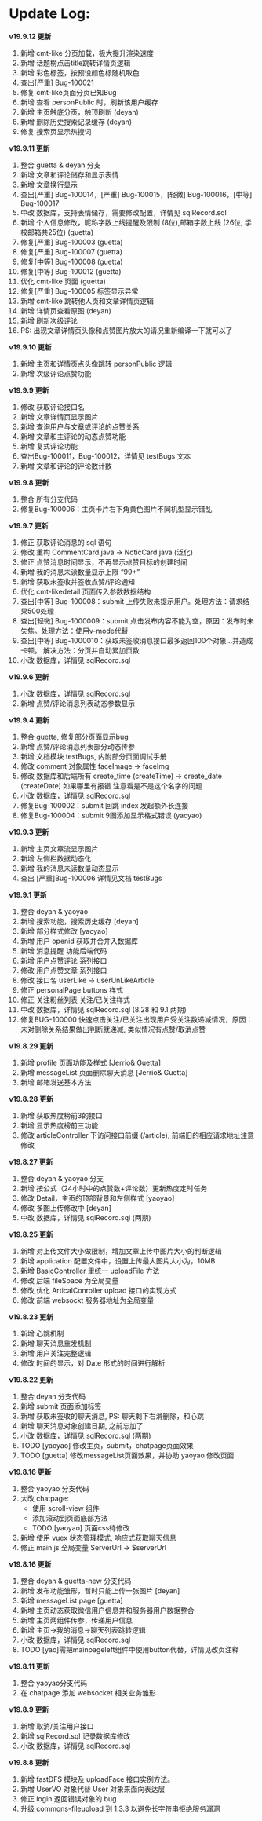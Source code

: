 # Update Log:
**v19.9.12 更新**
1. 新增 cmt-like 分页加载，极大提升渲染速度
2. 新增 话题榜点击title跳转详情页逻辑
3. 新增 彩色标签，按预设颜色标随机取色
4. 查出[严重] Bug-100021
5. 修复 cmt-like页面分页已知Bug
6. 新增 查看 personPublic 时，刷新该用户缓存
7. 新增 主页触底分页，触顶刷新 (deyan)
8. 新增 删除历史搜索记录缓存 (deyan)
9. 修复 搜索页显示热搜词

**v19.9.11 更新**
1. 整合 guetta & deyan 分支
2. 新增 文章和评论储存和显示表情
3. 新增 文章换行显示
4. 查出[严重] Bug-100014，[严重] Bug-100015，[轻微] Bug-100016，[中等] Bug-100017
5. 中改 数据库，支持表情储存，需要修改配置，详情见 sqlRecord.sql
6. 新增 个人信息修改，昵称字数上线提醒及限制 (8位),邮箱字数上线 (26位, 学校邮箱共25位) (guetta)
7. 修复[严重] Bug-100003 (guetta)
8. 修复[严重] Bug-100007 (guetta)
9. 修复[中等] Bug-100008 (guetta)
10. 修复[中等] Bug-100012 (guetta)
11. 优化 cmt-like 页面 (guetta)
12. 修复[严重] Bug-100005 标签显示异常
13. 新增 cmt-like 跳转他人页和文章详情页逻辑
14. 新增 详情页查看原图 (deyan)
15. 新增 刷新次级评论
15. PS: 出现文章详情页头像和点赞图片放大的请况重新编译一下就可以了

**v19.9.10 更新**
1. 新增 主页和详情页点头像跳转 personPublic 逻辑
2. 新增 次级评论点赞功能

**v19.9.9 更新**
1. 修改 获取评论接口名
2. 新增 文章详情页显示图片
3. 新增 查询用户与文章或评论的点赞关系
4. 新增 文章和主评论的动态点赞功能
5. 新增 复式评论功能
6. 查出Bug-100011，Bug-100012，详情见 testBugs 文本
7. 新增 文章和评论的评论数计数

**v19.9.8 更新**
1. 整合 所有分支代码
2. 修复Bug-100006：主页卡片右下角黄色图片不同机型显示错乱

**v19.9.7 更新**
1. 修正 获取评论消息的 sql 语句
2. 修改 重构 CommentCard.java -> NoticCard.java (泛化)
3. 修正 点赞消息时间显示，不再显示点赞目标的创建时间
4. 新增 我的消息未读数量显示上限 “99+”
5. 新增 获取未签收并签收点赞/评论通知
6. 优化 cmt-likedetail 页面传入参数数据结构
7. 查出[中等] Bug-100008：submit 上传失败未提示用户。处理方法：请求结果500处理
8. 查出[轻微] Bug-1000009：submit 点击发布内容不能为空，原因：发布时未失焦。处理方法：使用v-mode代替
9. 查出[中等] Bug-1000010：获取未签收消息接口最多返回100个对象...并造成卡顿。 解决方法：分页并自动累加页数
10. 小改 数据库，详情见 sqlRecord.sql

**v19.9.6 更新**
1. 小改 数据库，详情见 sqlRecord.sql
2. 新增 点赞/评论消息列表动态参数显示

**v19.9.4 更新**
1. 整合 guetta, 修复部分页面显示bug
2. 新增 点赞/评论消息列表部分动态传参
3. 新增 文档模块 testBugs, 内附部分页面调试手册
4. 修改 comment 对象属性 faceImage -> faceImg
5. 修改 数据库和后端所有 create_time (createTime) -> create_date (createDate) 如果哪里有报错 注意看是不是这个名字的问题
6. 小改 数据库，详情见 sqlRecord.sql
7. 修复Bug-100002：submit 回跳 index 发起额外长连接
8. 修复Bug-100004：submit 9图添加显示格式错误 (yaoyao)

**v19.9.3 更新**
1. 新增 主页文章流显示图片
2. 新增 左侧栏数据动态化
3. 新增 我的消息未读数量动态显示
4. 查出 [严重]Bug-100006 详情见文档 testBugs

**v19.9.1 更新**
1. 整合 deyan & yaoyao
2. 新增 搜索功能，搜索历史缓存 [deyan]
3. 新增 部分样式修改 [yaoyao]
4. 新增 用户 openid 获取并合并入数据库
5. 新增 消息提醒 功能后端代码
6. 新增 用户点赞评论 系列接口
7. 修改 用户点赞文章 系列接口
8. 修改 接口名 userLike -> userUnLikeArticle
9. 修正 personalPage buttons 样式
10. 修正 关注粉丝列表 关注/已关注样式
11. 中改 数据库，详情见 sqlRecord.sql (8.28 和 9.1 两期)
12. 修复BUG-100000 快速点击关注/已关注出现用户受关注数递减情况，原因：未对删除关系结果做出判断就递减, 类似情况有点赞/取消点赞

**v19.8.29 更新**
1. 新增 profile 页面功能及样式 [Jerrio& Guetta]
2. 新增 messageList 页面删除聊天消息 [Jerrio& Guetta]
3. 新增 邮箱发送基本方法 

**v19.8.28 更新**
1. 新增 获取热度榜前3的接口
2. 新增 显示热度榜前三功能
3. 修改 articleController 下访问接口前缀 (/article), 前端旧的相应请求地址注意修改

**v19.8.27 更新**
1. 整合 deyan & yaoyao 分支
2. 新增 按公式（24小时中的点赞数+评论数）更新热度定时任务
3. 修改 Detail，主页的顶部背景和左侧样式 [yaoyao]
4. 修改 多图上传修改中 [deyan]
5. 中改 数据库，详情见 sqlRecord.sql (两期)

**v19.8.25 更新**
1. 新增 对上传文件大小做限制，增加文章上传中图片大小的判断逻辑
2. 新增 application 配置文件中，设置上传最大图片大小为，10MB
3. 新增 BasicController 里统一 uploadFile 方法
4. 修改 后端 fileSpace 为全局变量 
5. 修改 优化 ArticalConroller upload 接口的实现方式
6. 修改 前端 websockt 服务器地址为全局变量

**v19.8.23 更新**
1. 新增 心跳机制
2. 新增 聊天消息重发机制
3. 新增 用户关注完整逻辑
4. 修改 时间的显示，对 Date 形式的时间进行解析

**v19.8.22 更新**
1. 整合 deyan 分支代码
2. 新增 submit 页面添加标签
3. 新增 获取未签收的聊天消息, PS: 聊天剩下右滑删除，和心跳
4. 新增 聊天消息对象创建日期, 之前忘加了
5. 小改 数据库，详情见 sqlRecord.sql (两期)
6. TODO [yaoyao] 修改主页，submit，chatpage页面效果
7. TODO [guetta] 修改messageList页面效果，并协助 yaoyao 修改页面

**v19.8.16 更新**
1. 整合 yaoyao 分支代码
2. 大改 chatpage: 
	- 使用 scroll-view 组件
	- 添加滚动到页面底部方法
	- TODO [yaoyao] 页面css待修改
3. 新增 使用 vuex 状态管理模式, 响应式获取聊天信息
4. 修正 main.js 全局变量 ServerUrl -> $serverUrl

**v19.8.16 更新**
1. 整合 deyan & guetta-new 分支代码
2. 新增 发布功能雏形，暂时只能上传一张图片 [deyan]
3. 新增 messageList page [guetta]
4. 新增 主页动态获取微信用户信息并和服务器用户数据整合
5. 新增 主页两组件传参，传递用户信息
6. 新增 主页->我的消息->聊天列表跳转逻辑
7. 小改 数据库，详情见 sqlRecord.sql
8. TODO [yao]需把mainpageleft组件中使用button代替，详情见改页注释

**v19.8.11 更新**
1. 整合 yaoyao分支代码
2. 在 chatpage 添加 websocket 相关业务雏形

**v19.8.9 更新**
1. 新增 取消/关注用户接口
2. 新增 sqlRecord.sql 记录数据库修改
3. 小改 数据库，详情见 sqlRecord.sql

**v19.8.8 更新**
1. 新增 fastDFS 模块及 uploadFace 接口实例方法。
2. 新增 UserVO 对象代替 User 对象来面向表达层
3. 修正 login 返回错误对象的 bug
4. 升级 commons-fileupload 到 1.3.3 以避免长字符串拒绝服务漏洞
